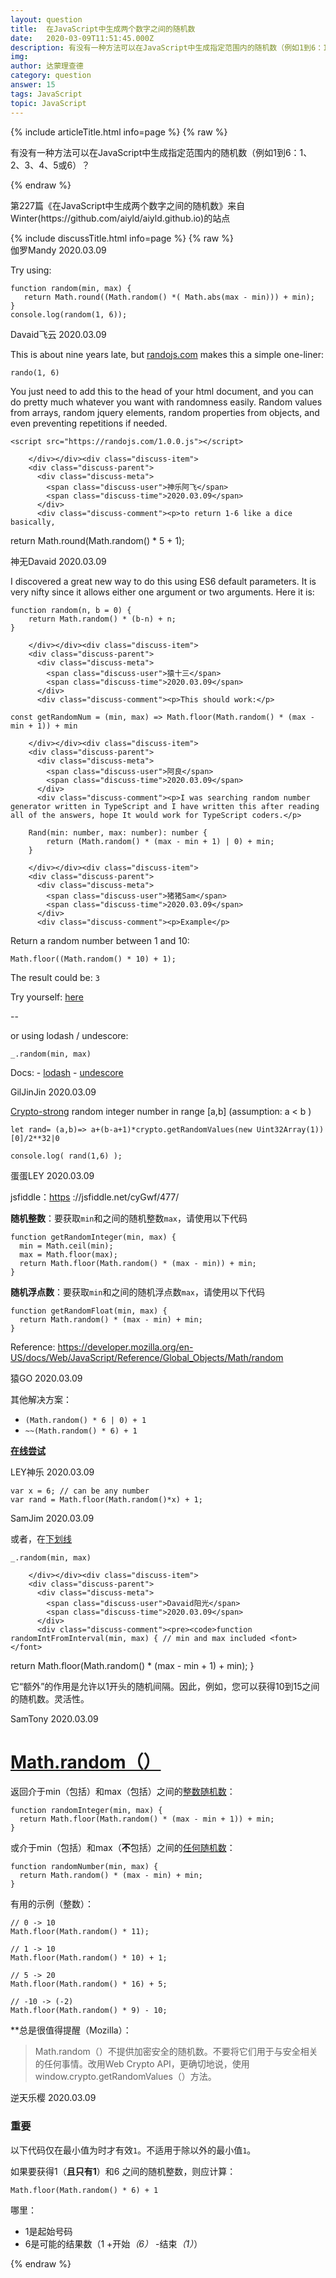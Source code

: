 ```yaml
---
layout: question
title:  在JavaScript中生成两个数字之间的随机数
date:   2020-03-09T11:51:45.000Z
description: 有没有一种方法可以在JavaScript中生成指定范围内的随机数（例如1到6：1、2、3、4、5或6）？...
img: 
author: 达蒙理查德
category: question
answer: 15
tags: JavaScript
topic: JavaScript
---
```

<div class="article-root">
  <div class="article">
    {% include articleTitle.html info=page %}
    {% raw %}
    <div class="article-content"><p><font style="vertical-align: inherit;"><font style="vertical-align: inherit;">有没有一种方法可以在JavaScript中生成指定范围内的随机数（例如1到6：1、2、3、4、5或6）？</font></font></p></div>
    {% endraw %}
  </div>
  <p class="winter_mark">第227篇《在JavaScript中生成两个数字之间的随机数》来自Winter(https://github.com/aiyld/aiyld.github.io)的站点</p>
  <div class="discuss-wrapper">
    {% include discussTitle.html info=page %}
    {% raw %}
    <div class="discuss-list">
    <div class="discuss-item">
        <div class="discuss-parent">
          <div class="discuss-meta">
            <span class="discuss-user">伽罗Mandy</span>
            <span class="discuss-time">2020.03.09</span>
          </div>
          <div class="discuss-comment"><p>Try using:</p>

<p></p><div class="snippet" data-lang="js" data-hide="false" data-console="true" data-babel="false">
<div class="snippet-code">
<pre class="snippet-code-js lang-js prettyprint-override"><code>function random(min, max) {<font></font>
   return Math.round((Math.random() *( Math.abs(max - min))) + min);<font></font>
}<font></font>
console.log(random(1, 6));</code></pre>
</div>
</div>
<p></p></div>
        </div></div><div class="discuss-item">
        <div class="discuss-parent">
          <div class="discuss-meta">
            <span class="discuss-user">Davaid飞云</span>
            <span class="discuss-time">2020.03.09</span>
          </div>
          <div class="discuss-comment"><p>This is about nine years late, but <a href="https://randojs.com" rel="nofollow noreferrer">randojs.com</a> makes this a simple one-liner:</p>

<pre><code>rando(1, 6)
</code></pre>

<p>You just need to add this to the head of your html document, and you can do pretty much whatever you want with randomness easily. Random values from arrays, random jquery elements, random properties from objects, and even preventing repetitions if needed.</p>

<pre><code>&lt;script src="https://randojs.com/1.0.0.js"&gt;&lt;/script&gt;
</code></pre></div>
        </div></div><div class="discuss-item">
        <div class="discuss-parent">
          <div class="discuss-meta">
            <span class="discuss-user">神乐阿飞</span>
            <span class="discuss-time">2020.03.09</span>
          </div>
          <div class="discuss-comment"><p>to return 1-6 like a dice basically,
return Math.round(Math.random() * 5 + 1);</p></div>
        </div></div><div class="discuss-item">
        <div class="discuss-parent">
          <div class="discuss-meta">
            <span class="discuss-user">神无Davaid</span>
            <span class="discuss-time">2020.03.09</span>
          </div>
          <div class="discuss-comment"><p>I discovered a great new way to do this using ES6 default parameters. It is very nifty since it allows either one argument or two arguments. Here it is:</p>

<pre><code>function random(n, b = 0) {<font></font>
    return Math.random() * (b-n) + n;<font></font>
}<font></font>
</code></pre></div>
        </div></div><div class="discuss-item">
        <div class="discuss-parent">
          <div class="discuss-meta">
            <span class="discuss-user">猿十三</span>
            <span class="discuss-time">2020.03.09</span>
          </div>
          <div class="discuss-comment"><p>This should work:</p>

<pre><code>const getRandomNum = (min, max) =&gt; Math.floor(Math.random() * (max - min + 1)) + min
</code></pre></div>
        </div></div><div class="discuss-item">
        <div class="discuss-parent">
          <div class="discuss-meta">
            <span class="discuss-user">阿良</span>
            <span class="discuss-time">2020.03.09</span>
          </div>
          <div class="discuss-comment"><p>I was searching random number generator written in TypeScript and I have written this after reading all of the answers, hope It would work for TypeScript coders.</p>

<pre><code>    Rand(min: number, max: number): number {<font></font>
        return (Math.random() * (max - min + 1) | 0) + min;<font></font>
    }   <font></font>
</code></pre></div>
        </div></div><div class="discuss-item">
        <div class="discuss-parent">
          <div class="discuss-meta">
            <span class="discuss-user">猪猪Sam</span>
            <span class="discuss-time">2020.03.09</span>
          </div>
          <div class="discuss-comment"><p>Example</p>

<p>Return a random number between 1 and 10:</p>

<pre><code>Math.floor((Math.random() * 10) + 1);
</code></pre>

<p>The result could be:
    <code>3</code></p>

<p>Try yourself: <a href="http://www.w3schools.com/jsref/tryit.asp?filename=tryjsref_random2" rel="noreferrer">here</a></p>

<p>--</p>

<p>or using lodash / undescore:</p>

<p><code>_.random(min, max)</code></p>

<p>Docs:
- <a href="https://lodash.com/docs#random" rel="noreferrer">lodash</a>
- <a href="http://underscorejs.org/#random" rel="noreferrer">undescore</a></p></div>
        </div></div><div class="discuss-item">
        <div class="discuss-parent">
          <div class="discuss-meta">
            <span class="discuss-user">GilJinJin</span>
            <span class="discuss-time">2020.03.09</span>
          </div>
          <div class="discuss-comment"><p><a href="https://developer.mozilla.org/en-US/docs/Web/API/Crypto/getRandomValues" rel="nofollow noreferrer">Crypto-strong</a> random integer number in range [a,b] (assumption: a &lt; b )</p>

<p></p><div class="snippet" data-lang="js" data-hide="false" data-console="true" data-babel="false">
<div class="snippet-code">
<pre class="snippet-code-js lang-js prettyprint-override"><code>let rand= (a,b)=&gt; a+(b-a+1)*crypto.getRandomValues(new Uint32Array(1))[0]/2**32|0<font></font>
<font></font>
console.log( rand(1,6) );</code></pre>
</div>
</div>
<p></p></div>
        </div></div><div class="discuss-item">
        <div class="discuss-parent">
          <div class="discuss-meta">
            <span class="discuss-user">蛋蛋LEY</span>
            <span class="discuss-time">2020.03.09</span>
          </div>
          <div class="discuss-comment"><p><font style="vertical-align: inherit;"><font style="vertical-align: inherit;">jsfiddle：</font><a href="https://jsfiddle.net/cyGwf/477/" rel="noreferrer"><font style="vertical-align: inherit;">https</font></a><font style="vertical-align: inherit;"> ://jsfiddle.net/cyGwf/477/</font></font><a href="https://jsfiddle.net/cyGwf/477/" rel="noreferrer"><font style="vertical-align: inherit;"></font></a></p>

<p><strong><font style="vertical-align: inherit;"><font style="vertical-align: inherit;">随机整数</font></font></strong><font style="vertical-align: inherit;"><font style="vertical-align: inherit;">：要获取</font></font><code>min</code><font style="vertical-align: inherit;"><font style="vertical-align: inherit;">和</font><font style="vertical-align: inherit;">之间的随机整数</font></font><code>max</code><font style="vertical-align: inherit;"><font style="vertical-align: inherit;">，请使用以下代码</font></font></p>

<pre><code>function getRandomInteger(min, max) {<font></font>
  min = Math.ceil(min);<font></font>
  max = Math.floor(max);<font></font>
  return Math.floor(Math.random() * (max - min)) + min;<font></font>
}<font></font>
</code></pre>

<p><strong><font style="vertical-align: inherit;"><font style="vertical-align: inherit;">随机浮点数</font></font></strong><font style="vertical-align: inherit;"><font style="vertical-align: inherit;">：要获取</font></font><code>min</code><font style="vertical-align: inherit;"><font style="vertical-align: inherit;">和</font><font style="vertical-align: inherit;">之间的随机浮点数</font></font><code>max</code><font style="vertical-align: inherit;"><font style="vertical-align: inherit;">，请使用以下代码</font></font></p>

<pre><code>function getRandomFloat(min, max) {<font></font>
  return Math.random() * (max - min) + min;<font></font>
}<font></font>
</code></pre>

<p>Reference: <a href="https://developer.mozilla.org/en-US/docs/Web/JavaScript/Reference/Global_Objects/Math/random" rel="noreferrer">https://developer.mozilla.org/en-US/docs/Web/JavaScript/Reference/Global_Objects/Math/random</a></p></div>
        </div></div><div class="discuss-item">
        <div class="discuss-parent">
          <div class="discuss-meta">
            <span class="discuss-user">猿GO</span>
            <span class="discuss-time">2020.03.09</span>
          </div>
          <div class="discuss-comment"><p><font style="vertical-align: inherit;"><font style="vertical-align: inherit;">其他解决方案：</font></font></p>

<ul>
<li><code>(Math.random() * 6 | 0) + 1</code></li>
<li><code>~~(Math.random() * 6) + 1</code></li>
</ul>

<p><a href="https://code.labstack.com/xObK_c4M" rel="nofollow noreferrer"><strong><font style="vertical-align: inherit;"><font style="vertical-align: inherit;">在线尝试</font></font></strong></a></p></div>
        </div></div><div class="discuss-item">
        <div class="discuss-parent">
          <div class="discuss-meta">
            <span class="discuss-user">LEY神乐</span>
            <span class="discuss-time">2020.03.09</span>
          </div>
          <div class="discuss-comment"><pre><code>var x = 6; // can be any number<font></font>
var rand = Math.floor(Math.random()*x) + 1;<font></font>
</code></pre></div>
        </div></div><div class="discuss-item">
        <div class="discuss-parent">
          <div class="discuss-meta">
            <span class="discuss-user">SamJim</span>
            <span class="discuss-time">2020.03.09</span>
          </div>
          <div class="discuss-comment"><p><font style="vertical-align: inherit;"><font style="vertical-align: inherit;">或者，在</font></font><a href="http://underscorejs.org/#random"><font style="vertical-align: inherit;"><font style="vertical-align: inherit;">下划线</font></font></a></p>

<pre><code>_.random(min, max)
</code></pre></div>
        </div></div><div class="discuss-item">
        <div class="discuss-parent">
          <div class="discuss-meta">
            <span class="discuss-user">Davaid阳光</span>
            <span class="discuss-time">2020.03.09</span>
          </div>
          <div class="discuss-comment"><pre><code>function randomIntFromInterval(min, max) { // min and max included <font></font>
  return Math.floor(Math.random() * (max - min + 1) + min);<font></font>
}<font></font>
</code></pre>

<p><font style="vertical-align: inherit;"><font style="vertical-align: inherit;">它“额外”的作用是允许以1开头的随机间隔。因此，例如，您可以获得10到15之间的随机数。</font><font style="vertical-align: inherit;">灵活性。</font></font></p></div>
        </div></div><div class="discuss-item">
        <div class="discuss-parent">
          <div class="discuss-meta">
            <span class="discuss-user">SamTony</span>
            <span class="discuss-time">2020.03.09</span>
          </div>
          <div class="discuss-comment"><h1><a href="https://developer.mozilla.org/en-US/docs/Web/JavaScript/Reference/Global_Objects/Math/random" rel="noreferrer"><font style="vertical-align: inherit;"><font style="vertical-align: inherit;">Math.random（）</font></font></a></h1>

<p><font style="vertical-align: inherit;"><font style="vertical-align: inherit;">返回</font><font style="vertical-align: inherit;">介于min（包括）和max（包括）之间</font><font style="vertical-align: inherit;">的</font></font><a href="https://developer.mozilla.org/en-US/docs/Web/JavaScript/Reference/Global_Objects/Math/random#Getting_a_random_integer_between_two_values_inclusive" rel="noreferrer"><font style="vertical-align: inherit;"><font style="vertical-align: inherit;">整数随机数</font></font></a><font style="vertical-align: inherit;"><font style="vertical-align: inherit;">：</font></font></p>

<pre><code>function randomInteger(min, max) {<font></font>
  return Math.floor(Math.random() * (max - min + 1)) + min;<font></font>
}<font></font>
</code></pre>

<p><font style="vertical-align: inherit;"><font style="vertical-align: inherit;">或</font><font style="vertical-align: inherit;">介于min（包括）和max（</font><strong><font style="vertical-align: inherit;">不</font></strong><font style="vertical-align: inherit;">包括）</font><font style="vertical-align: inherit;">之间的</font></font><a href="https://developer.mozilla.org/en-US/docs/Web/JavaScript/Reference/Global_Objects/Math/random#Getting_a_random_number_between_two_values" rel="noreferrer"><font style="vertical-align: inherit;"><font style="vertical-align: inherit;">任何随机数</font></font></a><font style="vertical-align: inherit;"><font style="vertical-align: inherit;">：</font></font><strong><font style="vertical-align: inherit;"></font></strong><font style="vertical-align: inherit;"></font></p>

<pre><code>function randomNumber(min, max) {<font></font>
  return Math.random() * (max - min) + min;<font></font>
}<font></font>
</code></pre>

<p><font style="vertical-align: inherit;"><font style="vertical-align: inherit;">有用的示例（整数）：</font></font></p>

<pre><code>// 0 -&gt; 10<font></font>
Math.floor(Math.random() * 11);<font></font>
<font></font>
// 1 -&gt; 10<font></font>
Math.floor(Math.random() * 10) + 1;<font></font>
<font></font>
// 5 -&gt; 20<font></font>
Math.floor(Math.random() * 16) + 5;<font></font>
<font></font>
// -10 -&gt; (-2)<font></font>
Math.floor(Math.random() * 9) - 10;<font></font>
</code></pre>

<p><font style="vertical-align: inherit;"><font style="vertical-align: inherit;">**总是很值得提醒（Mozilla）：</font></font></p>

<blockquote>
  <p><font style="vertical-align: inherit;"><font style="vertical-align: inherit;">Math.random（）不提供加密安全的随机数。</font><font style="vertical-align: inherit;">不要将它们用于与安全相关的任何事情。</font><font style="vertical-align: inherit;">改用Web Crypto API，更确切地说，使用window.crypto.getRandomValues（）方法。</font></font></p>
</blockquote></div>
        </div></div><div class="discuss-item">
        <div class="discuss-parent">
          <div class="discuss-meta">
            <span class="discuss-user">逆天乐樱</span>
            <span class="discuss-time">2020.03.09</span>
          </div>
          <div class="discuss-comment"><h3><font style="vertical-align: inherit;"><font style="vertical-align: inherit;">重要</font></font></h3>

<p><font style="vertical-align: inherit;"><font style="vertical-align: inherit;">以下代码仅在最小值为时才有效</font></font><code>1</code><font style="vertical-align: inherit;"><font style="vertical-align: inherit;">。</font><font style="vertical-align: inherit;">不适用于除以外的最小值</font></font><code>1</code><font style="vertical-align: inherit;"><font style="vertical-align: inherit;">。</font></font></p>

<p><font style="vertical-align: inherit;"><font style="vertical-align: inherit;">如果要获得1（</font></font><strong><font style="vertical-align: inherit;"><font style="vertical-align: inherit;">且只有1</font></font></strong><font style="vertical-align: inherit;"><font style="vertical-align: inherit;">）和6 </font><font style="vertical-align: inherit;">之间的随机整数</font><font style="vertical-align: inherit;">，则应计算：</font></font></p>

<pre><code>Math.floor(Math.random() * 6) + 1  
</code></pre>

<p><font style="vertical-align: inherit;"><font style="vertical-align: inherit;">哪里：  </font></font></p>

<ul>
<li><font style="vertical-align: inherit;"><font style="vertical-align: inherit;">1是起始号码    </font></font></li>
<li><font style="vertical-align: inherit;"><font style="vertical-align: inherit;">6是可能的结果数（1 +开始</font></font><em><font style="vertical-align: inherit;"><font style="vertical-align: inherit;">（6）</font></font></em><font style="vertical-align: inherit;"><font style="vertical-align: inherit;"> -结束</font></font><em><font style="vertical-align: inherit;"><font style="vertical-align: inherit;">（1）</font></font></em><font style="vertical-align: inherit;"><font style="vertical-align: inherit;">）</font></font></li>
</ul></div>
        </div></div>
    </div>
    {% endraw %}
  </div>
<div>
